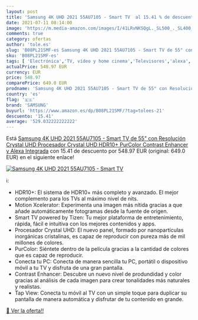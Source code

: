 ```yaml
---
layout: post
title: 'Samsung 4K UHD 2021 55AU7105 - Smart TV  al 15.41 % de descuento'
date: 2021-07-11 08:14:00
image: 'https://m.media-amazon.com/images/I/41LRvNKSQgL._SL500_._SL400_.jpg'
comments: true
category: ofertas
author: 'tole.es'
slug: 'B08PL21SMF-es Samsung 4K UHD 2021 55AU7105 - Smart TV de 55" con...'
sku: 'B08PL21SMF-es'
tags: [ 'Electrónica','TV, vídeo y home cinema','Televisores','alexa','samsung', ]
actualPrice: 548.97 EUR
currency: EUR
price: 548.97
comparePrice: 649.0 EUR
prodname: 'Samsung 4K UHD 2021 55AU7105 - Smart TV de 55" con Resolución Crystal UHD  Procesador Crystal UHD  HDR10+  PurColor  Contrast Enhancer y Alexa Integrada'
country: 'es'
flag: '🇪🇸'
brand: 'SAMSUNG'
buyurl: 'https://www.amazon.es/dp/B08PL21SMF/?tag=tolees-21'
descuento: '15.41'
average: '529.032222222222'
---
```


Está [Samsung 4K UHD 2021 55AU7105 - Smart TV de 55" con Resolución Crystal UHD  Procesador Crystal UHD  HDR10+  PurColor  Contrast Enhancer y Alexa Integrada](https://www.amazon.es/dp/B08PL21SMF/?tag=tolees-21) con 15.41 de descuento por 548.97 EUR (original: 649.0 EUR) en el siguiente enlace!

[![Samsung 4K UHD 2021 55AU7105 - Smart TV ](https://m.media-amazon.com/images/I/41LRvNKSQgL._SL500_._SL400_.jpg)](https://www.amazon.es/dp/B08PL21SMF/?tag=tolees-21)

ℹ️:

- HDR10+: El sistema de HDR10+ más completo y avanzado. El mejor complemento para los TVs al máximo nivel de nits.
- Motion Xcelerator: Experimenta una imagen más nítida gracias a que añade automáticamente fotogramas desde la fuente de origen.
- Smart TV powered by Tizen: Tu mejor plataforma de entretenimiento, rápida, fácil e intuitiva con los mejores contenidos y apps.
- Procesador Crystal UHD: El nuevo panel, formado por nanopartículas inorgánicas cristalinas, es capaz de reproducir con pureza más de mil millones de colores.
- PurColor: Siéntete dentro de la película gracias a la cantidad de colores que es capaz de reproducir.
- Conecta tu PC: Conecta de manera sencilla tu PC, portátil o dispositivo móvil a tu TV y disfruta de una gran pantalla.
- Contrast Enhancer: Descubre un nuevo nivel de produndidad y color gracias al análisis de cada imagen para crear tonalidades más naturales y realistas.
- Tap View: Conecta tu móvil al TV con un simple toque para duplicar su pantalla de manera automática y disfrutar de tu contenido en grande.

[🛒 Ver la oferta!!](https://www.amazon.es/dp/B08PL21SMF/?tag=tolees-21)
